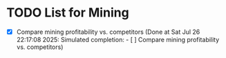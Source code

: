 # TODO List for Mining

- [x] Compare mining profitability vs. competitors  (Done at Sat Jul 26 22:17:08 2025: Simulated completion: - [ ] Compare mining profitability vs. competitors)